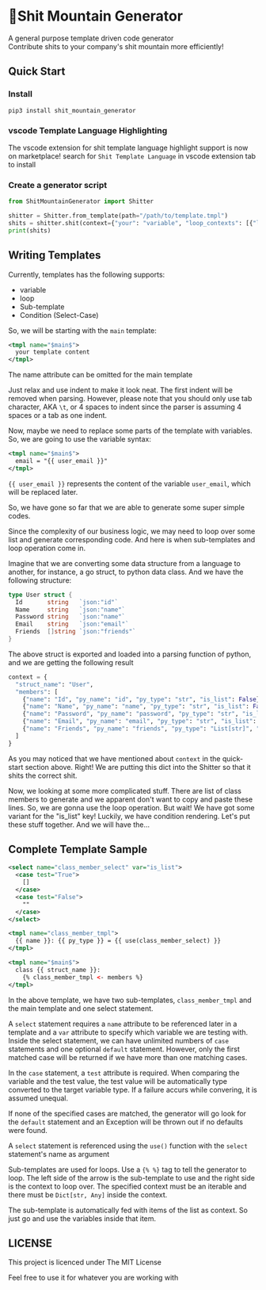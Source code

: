 # 💩Shit Mountain Generator

A general purpose template driven code generator  
Contribute shits to your company's shit mountain more efficiently!

## Quick Start

### Install

`pip3 install shit_mountain_generator`

### vscode Template Language Highlighting

The vscode extension for shit template language highlight support is now on marketplace!
search for `Shit Template Language` in vscode extension tab to install

### Create a generator script

```python
from ShitMountainGenerator import Shitter

shitter = Shitter.from_template(path="/path/to/template.tmpl")
shits = shitter.shit(context={"your": "variable", "loop_contexts": [{"loop": "context"}, {"and": "more"}]})
print(shits)
```

## Writing Templates

Currently, templates has the following supports:

- variable
- loop
- Sub-template
- Condition (Select-Case)

So, we will be starting with the `main` template:

```xml
<tmpl name="$main$">
  your template content
</tmpl>
```

The name attribute can be omitted for the main template

Just relax and use indent to make it look neat. The first indent will be removed when parsing. However, please note that you should only use tab character, AKA `\t`, or 4 spaces to indent since the parser is assuming 4 spaces or a tab as one indent.

Now, maybe we need to replace some parts of the template with variables. So, we are going to use the variable syntax:

```xml
<tmpl name="$main$">
  email = "{{ user_email }}"
</tmpl>
```

`{{ user_email }}` represents the content of the variable `user_email`, which will be replaced later. 

So, we have gone so far that we are able to generate some super simple codes.

Since the complexity of our business logic, we may need to loop over some list and generate corresponding code. And here is when sub-templates and loop operation come in.

Imagine that we are converting some data structure from a language to another, for instance, a go struct, to python data class. And we have the following structure:

```go
type User struct {
  Id       string   `json:"id"`
  Name     string   `json:"name"`
  Password string   `json:"name"`
  Email    string   `json:"email"`
  Friends  []string `json:"friends"`
}
```

The above struct is exported and loaded into a parsing function of python, and we are getting the following result

```python
context = {
  "struct_name": "User",
  "members": [
    {"name": "Id", "py_name": "id", "py_type": "str", "is_list": False},
    {"name": "Name", "py_name": "name", "py_type": "str", "is_list": False},
    {"name": "Password", "py_name": "password", "py_type": "str", "is_list": False},
    {"name": "Email", "py_name": "email", "py_type": "str", "is_list": False},
    {"name": "Friends", "py_name": "friends", "py_type": "List[str]", "is_list": True},
  ]
}
```

As you may noticed that we have mentioned about `context` in the quick-start section above. Right! We are putting this dict into the Shitter so that it shits the correct shit.

Now, we looking at some more complicated stuff. There are list of class members to generate and we apparent don't want to copy and paste these lines. So, we are gonna use the loop operation. But wait! We have got some variant for the "is_list" key! Luckily, we have condition rendering. Let's put these stuff together. And we will have the...

## Complete Template Sample

```xml
<select name="class_member_select" var="is_list">
  <case test="True">
    []
  </case>
  <case test="False">
  	""
  </case>
</select>

<tmpl name="class_member_tmpl">
  {{ name }}: {{ py_type }} = {{ use(class_member_select) }}
</tmpl>

<tmpl name="$main$">
  class {{ struct_name }}:
  	{% class_member_tmpl <- members %}
</tmpl>
```

In the above template, we have two sub-templates, `class_member_tmpl` and the main template and one select statement.

A `select` statement requires a `name` attribute to be referenced later in a template and a `var` attribute to specify which variable we are testing with. Inside the select statement, we can have unlimited numbers of `case` statements and one optional `default` statement. However, only the first matched case will be returned if we have more than one matching cases. 

In the `case` statement, a `test` attribute is required. When comparing the variable and the test value, the test value will be automatically type converted to the target variable type. If a failure accurs while convering, it is assumed unequal.

If none of the specified cases are matched, the generator will go look for the `default` statement and an Exception will be thrown out if no defaults were found.

A `select` statement is referenced using the `use()` function with the `select` statement's name as argument

Sub-templates are used for loops. Use a `{% %}` tag to tell the generator to loop. The left side of the arrow is the sub-template to use and the right side is the context to loop over. The specified context must be an iterable and there must be `Dict[str, Any]` inside the context.

The sub-template is automatically fed with items of the list as context. So just go and use the variables inside that item.

## LICENSE

This project is licenced under The MIT License

Feel free to use it for whatever you are working with
